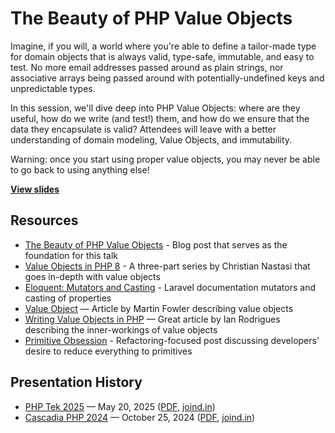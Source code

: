 # The Beauty of PHP Value Objects

Imagine, if you will, a world where you're able to define a tailor-made type for domain objects that is always valid, type-safe, immutable, and easy to test. No more email addresses passed around as plain strings, nor associative arrays being passed around with potentially-undefined keys and unpredictable types.

In this session, we'll dive deep into PHP Value Objects: where are they useful, how do we write (and test!) them, and how do we ensure that the data they encapsulate is valid? Attendees will leave with a better understanding of domain modeling, Value Objects, and immutability.

Warning: once you start using proper value objects, you may never be able to go back to using anything else!

**[View slides](https://stevegrunwell.github.io/value-objects)**

## Resources

* [The Beauty of PHP Value Objects](https://stevegrunwell.com/blog/php-value-objects/) - Blog post that serves as the foundation for this talk
* [Value Objects in PHP 8](https://dev.to/cnastasi/value-objects-in-php-8-building-a-better-code-38k8) - A three-part series by Christian Nastasi that goes in-depth with value objects
* [Eloquent: Mutators and Casting](https://laravel.com/docs/master/eloquent-mutators) - Laravel documentation mutators and casting of properties
* [Value Object](https://martinfowler.com/bliki/ValueObject.html) — Article by Martin Fowler describing value objects
* [Writing Value Objects in PHP](https://dev.to/ianrodrigues/writing-value-objects-in-php-4acg) — Great article by Ian Rodrigues describing the inner-workings of value objects
* [Primitive Obsession](https://refactoring.guru/smells/primitive-obsession) - Refactoring-focused post discussing developers' desire to reduce everything to primitives

## Presentation History

* [PHP Tek 2025](https://phptek.io/) — May 20, 2025 ([PDF](https://github.com/stevegrunwell/value-objects/releases/download/php-tek-2025/slides.pdf), [joind.in](https://joind.in/talk/4f722))
* [Cascadia PHP 2024](https://cascadiaphp.com/) — October 25, 2024 ([PDF](https://github.com/stevegrunwell/value-objects/releases/download/cascadia-php-2024/slides.pdf), [joind.in](https://joind.in/talk/8c2f3))
